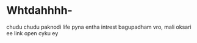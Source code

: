 # Whtdahhhh-
chudu chudu paknodi life pyna entha intrest bagupadham vro, mali oksari ee link open cyku ey
